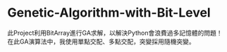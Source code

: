 # Genetic-Algorithm-with-Bit-Level
此Project利用BitArray進行GA求解，以解決Python會浪費過多記憶體的問題！
在此GA演算法中，我使用單點交配、多點交配，突變採用隨機突變。
